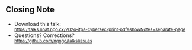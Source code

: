## <span class="color-yellow-400">Closing Note</span>

<div class="container">
    <div class="col">
        <ul>
            <li>
                <div>Download this talk:</div>
                <div>
                    <small>
                        <a href="https://talks.nhat.ngo.cx/2024-itpa-cybersec?print-pdf&showNotes=separate-page">https://talks.nhat.ngo.cx/2024-itpa-cybersec?print-pdf&showNotes=separate-page</a>
                    </small>
                </div>
            </li>
            <li><div>Questions? Corrections?</div>
                <div>
                    <small>
                        <a href="https://github.com/nqngo/talks/issues">https://github.com/nqngo/talks/issues</a>
                    </small>
                </div>
            </li>
        </ul>
    </div>
</div>